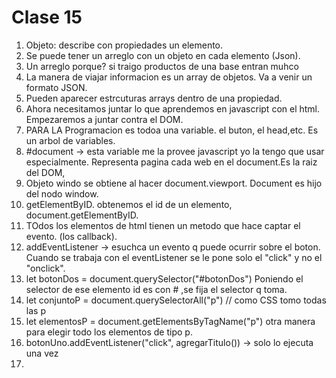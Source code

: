# Clase 15
1. Objeto: describe con propiedades un elemento.
1. Se puede tener un arreglo con un objeto en cada elemento (Json).
1. Un arreglo porque? si traigo productos de una base entran muhco 
1. La manera de viajar informacion es un array de objetos. Va a venir un formato JSON.
1. Pueden aparecer estrcuturas arrays dentro de una propiedad. 
1. Ahora necesitamos juntar lo que aprendemos en javascript con el html. Empezaremos a juntar contra el DOM. 
1. PARA LA Programacion es todoa una variable. el buton, el head,etc. Es un arbol de variables. 
1. #document -> esta variable me la provee javascript yo la tengo que usar especialmente. Representa pagina cada web en el document.Es la raiz del DOM, 
1. Objeto windo se obtiene al hacer document.viewport. Document es hijo del nodo window.
1. getElementByID. obtenemos el id de un elemento, document.getElementByID.
1. TOdos los elementos de html tienen un metodo que hace captar el evento. (los callback).
1. addEventListener -> esuchca un evento q puede ocurrir sobre el boton. Cuando se trabaja con el eventListener se le pone solo 
el "click" y no el "onclick".
1. let botonDos = document.querySelector("#botonDos") Poniendo el selector de ese elemento id es con # ,se fija el selector q toma.
1. let conjuntoP = document.querySelectorAll("p") // como CSS tomo todas las p
1. let elementosP = document.getElementsByTagName("p") otra manera para elegir todo los elementos de tipo p. 
1. botonUno.addEventListener("click", agregarTitulo()) -> solo lo ejecuta una vez  
1. 




